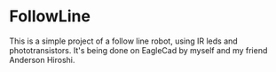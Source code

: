 # FollowLine

This is a simple project of a follow line robot, using IR leds and phototransistors. It's being done on EagleCad by myself and my friend Anderson Hiroshi.
